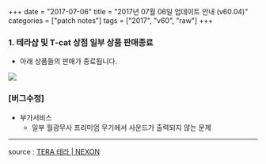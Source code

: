 +++
date = "2017-07-06"
title = "2017년 07월 06일 업데이트 안내 (v60.04)"
categories = ["patch notes"]
tags = ["2017", "v60", "raw"]
+++

### 1. 테라샵 및 T-cat 상점 일부 상품 판매종료
- 아래 상품들의 판매가 종료됩니다.

![](https://seraphinush-gaming.github.io/mysterium/images/patch-notes/v60-04_1.png)

### [버그수정]
- 부가서비스
  - 일부 월광무사 프리미엄 무기에서 사운드가 출력되지 않는 문제

----

source : [TERA 테라 | NEXON](http://tera.nexon.com/news/update/view.aspx?n4articlesn=285)
